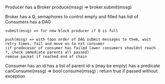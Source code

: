 Producer
    has a Broker
    produce(mssg) => broker.submit(mssg)

Broker 
    has a Q, semaphores to control empty and filled
    has list of Consumers
    has a DAG

    submit(mssg) => for now block producer if Q is full

    push(mssg) => with topo order of DAG submit messages to them, wait retry times, fail and move on to nxt consumer 
    (if predecesor of consumer has failed lower consumers shouldnt reach ?, check immediate parents all passed)
    remove packet if reached end of chain

Consumer
    has an id
    has a list of parent id-s (may be empty)
    has a predicate canConsume(mssg) => bool
    consume(mssg) : return true if passed without exception


